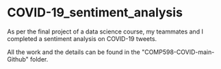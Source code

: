 # COVID-19_sentiment_analysis
As per the final project of a data science course, my teammates and I completed a sentiment analysis on COVID-19 tweets. 

All the work and the details can be found in the "COMP598-COVID-main-Github" folder. 
